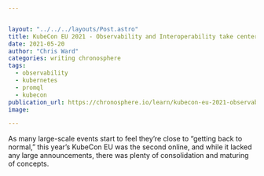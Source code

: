 ```yaml
---


layout: "../../../layouts/Post.astro"
title: KubeCon EU 2021 - Observability and Interoperability take center stage
date: 2021-05-20
author: "Chris Ward"
categories: writing chronosphere
tags: 
  - observability
  - kubernetes
  - promql
  - kubecon
publication_url: https://chronosphere.io/learn/kubecon-eu-2021-observability-and-interoperability-take-center-stage/
image:

---
```


As many large-scale events start to feel they’re close to “getting back to normal,” this year’s KubeCon EU was the second online, and while it lacked any large announcements, there was plenty of consolidation and maturing of concepts.